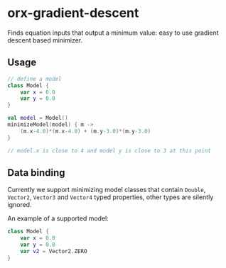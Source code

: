 # orx-gradient-descent

Finds equation inputs that output a minimum value: easy to use gradient descent based minimizer.

## Usage

```kotlin
// define a model
class Model {
    var x = 0.0
    var y = 0.0 
}

val model = Model()
minimizeModel(model) { m ->
    (m.x-4.0)*(m.x-4.0) + (m.y-3.0)*(m.y-3.0)
}

// model.x is close to 4 and model y is close to 3 at this point
```

## Data binding

Currently we support minimizing model classes that contain
`Double`, `Vector2`, `Vector3` and `Vector4` typed properties,
other types are silently ignored.

An example of a supported model:

```kotlin
class Model {
    var x = 0.0
    var y = 0.0
    var v2 = Vector2.ZERO
}
```
